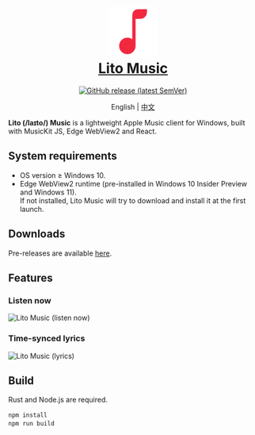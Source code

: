 <h1 align="center">
  <a href="#readme">
    <img src="/logo.svg" width="100" height="100" alt="Lito Music" /><br />
    Lito Music
  </a>
</h1>
<p align="center">
  <a href="https://github.com/lujjjh/lito/releases"><img alt="GitHub release (latest SemVer)" src="https://img.shields.io/github/v/release/lujjjh/lito?sort=semver" /></a>
</p>
<p align="center">
  English
  |
  <a href="README-cn.md">中文</a>
</p>

**Lito (/laɪto/) Music** is a lightweight Apple Music client for Windows, built with MusicKit JS, Edge WebView2 and React.

## System requirements

- OS version ≥ Windows 10.
- Edge WebView2 runtime (pre-installed in Windows 10 Insider Preview and Windows 11).  
  If not installed, Lito Music will try to download and install it at the first launch.

## Downloads

Pre-releases are available [here][releases].

## Features

### Listen now

<img src="https://user-images.githubusercontent.com/3000535/134614721-7121c8d3-87d1-41cc-af19-9c506c2380b3.png" width="600" alt="Lito Music (listen now)" />


### Time-synced lyrics

<img src="https://user-images.githubusercontent.com/3000535/134615011-206617c5-d958-47d5-aef3-d9d541f366f7.png" width="600" alt="Lito Music (lyrics)" />

## Build

Rust and Node.js are required.

```powershell
npm install
npm run build
```

[releases]: https://github.com/lujjjh/lito/releases
